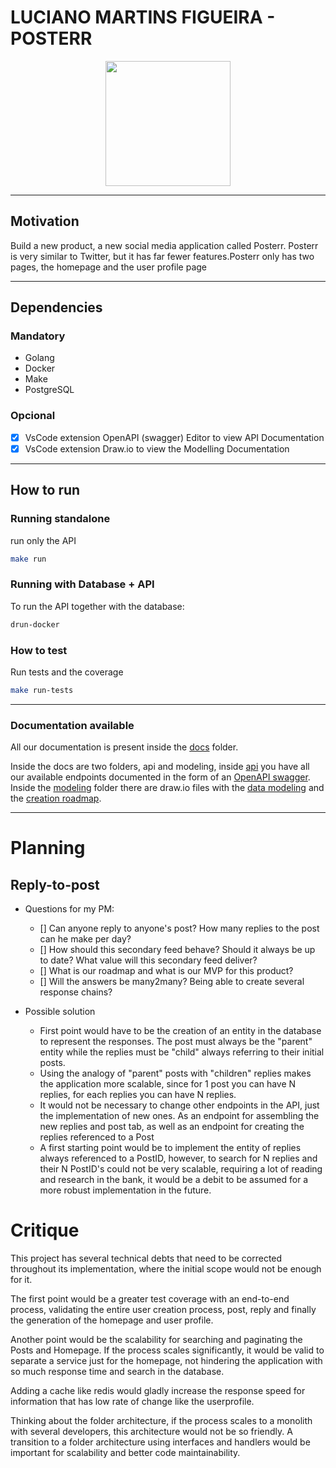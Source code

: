 # LUCIANO MARTINS FIGUEIRA - POSTERR

<p align="center">
    <img src= "https://camo.githubusercontent.com/b58f4fe5bb32f7d78931303d9a98c0fc6dac1a798fad41043fec52d8b066bbf5/68747470733a2f2f73746f726167652e676f6f676c65617069732e636f6d2f6467687562626c652f676f706865722d6f6e2d626972642e706e67" 
    width="200" height="200"/><br>
</p>

---
## Motivation

Build a new product, a new social media application called Posterr. Posterr is very similar to Twitter, but it has far fewer features.Posterr only has two pages, the homepage and the user profile page

---
## Dependencies

### Mandatory

- Golang
- Docker
- Make
- PostgreSQL

### Opcional

- [x] VsCode extension OpenAPI (swagger) Editor to view API Documentation
- [x] VsCode extension Draw.io to view the Modelling Documentation
---

## How to run

### Running standalone

run only the API 

```sh
make run
```

### Running with Database + API

To run the API together with the database:
```sh
drun-docker
```
### How to test
Run tests and the coverage
```sh
make run-tests
```
---
### Documentation available

All our documentation is present inside the [docs](./docs) folder.

Inside the docs are two folders, api and modeling, inside [api](./docs/api/) you have all our available endpoints documented in the form of an [OpenAPI swagger](./docs/api/swagger.yaml). Inside the [modeling](./docs/api/) folder there are draw.io files with the [data modeling](./docs/modelling/DatabaseModelling.drawio) and the [creation roadmap](./docs/modelling/StriderBackendProjectRoadmap.drawio).

---
# Planning

## Reply-to-post

- Questions for my PM:

    - [] Can anyone reply to anyone's post? How many replies to the post can he make per day?
    - [] How should this secondary feed behave? Should it always be up to date? What value will this secondary feed deliver?
    - [] What is our roadmap and what is our MVP for this product?
    - [] Will the answers be many2many? Being able to create several response chains?

- Possible solution

    - First point would have to be the creation of an entity in the database to represent the responses. The post must always be the "parent" entity while the replies must be "child" always referring to their initial posts.
    - Using the analogy of "parent" posts with "children" replies makes the application more scalable, since for 1 post you can have N replies, for each replies you can have N replies.
    - It would not be necessary to change other endpoints in the API, just the implementation of new ones. As an endpoint for assembling the new replies and post tab, as well as an endpoint for creating the replies referenced to a Post
    - A first starting point would be to implement the entity of replies always referenced to a PostID, however, to search for N replies and their N PostID's could not be very scalable, requiring a lot of reading and research in the bank, it would be a debit to be assumed for a more robust implementation in the future.

# Critique

This project has several technical debts that need to be corrected throughout its implementation, where the initial scope would not be enough for it.

The first point would be a greater test coverage with an end-to-end process, validating the entire user creation process, post, reply and finally the generation of the homepage and user profile.

Another point would be the scalability for searching and paginating the Posts and Homepage. If the process scales significantly, it would be valid to separate a service just for the homepage, not hindering the application with so much response time and search in the database.

Adding a cache like redis would gladly increase the response speed for information that has low rate of change like the userprofile.

Thinking about the folder architecture, if the process scales to a monolith with several developers, this architecture would not be so friendly. A transition to a folder architecture using interfaces and handlers would be important for scalability and better code maintainability.